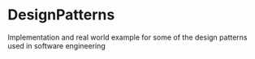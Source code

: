 # DesignPatterns

Implementation and real world example for some of the design patterns used in software engineering
